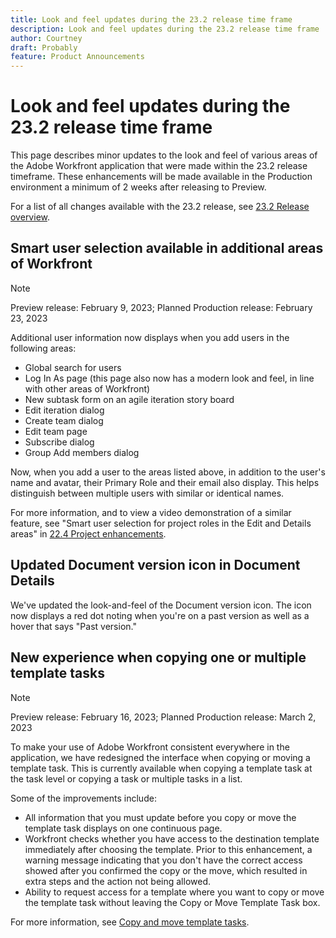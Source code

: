 ```yaml
---
title: Look and feel updates during the 23.2 release time frame
description: Look and feel updates during the 23.2 release time frame
author: Courtney
draft: Probably
feature: Product Announcements
---
```


# Look and feel updates during the 23.2 release time frame

This page describes minor updates to the look and feel of various areas of the Adobe Workfront application that were made within the 23.2 release timeframe. These enhancements will be made available in the Production environment a minimum of 2 weeks after releasing to Preview.

For a list of all changes available with the 23.2 release, see [23.2 Release overview](/help/quicksilver/product-announcements/product-releases/23.2-release-activity/23-2-release-overview.md).

## Smart user selection available in additional areas of Workfront

>[!NOTE]
>
>Preview release: February 9, 2023; Planned Production release: February 23, 2023

Additional user information now displays when you add users in the following areas:

* Global search for users
* Log In As page (this page also now has a modern look and feel, in line with other areas of Workfront)
* New subtask form on an agile iteration story board
* Edit iteration dialog
* Create team dialog
* Edit team page
* Subscribe dialog
* Group Add members dialog

Now, when you add a user to the areas listed above, in addition to the user's name and avatar, their Primary Role and their email also display. This helps distinguish between multiple users with similar or identical names.

For more information, and to view a video demonstration of a similar feature, see "Smart user selection for project roles in the Edit and Details areas" in [22.4 Project enhancements](/help/quicksilver/product-announcements/product-releases/22.4-release-activity/22-4-project-enhancements.md).

## Updated Document version icon in Document Details

We've updated the look-and-feel of the Document version icon. The icon now displays a red dot noting when you're on a past version as well as a hover that says "Past version."

## New experience when copying one or multiple template tasks

>[!NOTE]
>
>Preview release: February 16, 2023; Planned Production release: March 2, 2023

To make your use of Adobe Workfront consistent everywhere in the application, we have redesigned the interface when copying or moving a template task. This is currently available when copying a template task at the task level or copying a task or multiple tasks in a list.

Some of the improvements include:

* All information that you must update before you copy or move the template task displays on one continuous page.
* Workfront checks whether you have access to the destination template immediately after choosing the template. Prior to this enhancement, a warning message indicating that you don't have the correct access showed after you confirmed the copy or the move, which resulted in extra steps and the action not being allowed.
* Ability to request access for a template where you want to copy or move the template task without leaving the Copy or Move Template Task box.

For more information, see [Copy and move template tasks](/help\quicksilver\manage-work\projects\create-and-manage-templates\copy-and-move-template-tasks.md).